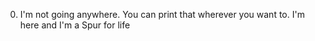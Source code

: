 0. I'm not going anywhere. You can print that wherever you want to. I'm here and I'm a Spur for life

